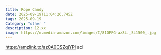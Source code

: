 ```yaml
---
title: Rope Candy
date: 2025-09-19T11:04:26.745Z
tags: 2025-09-19
Category: "other "
description: 12.xx
image: https://m.media-amazon.com/images/I/81OFFG-az8L._SL1500_.jpg
---
```

https://amzlink.to/az0A0CSZqjYPI  ad